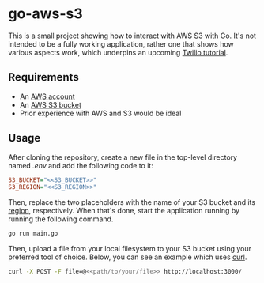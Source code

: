 # go-aws-s3

This is a small project showing how to interact with AWS S3 with Go. It's not intended to be a fully working application, rather one that shows how various aspects work, which underpins an upcoming [Twilio tutorial](https://www.twilio.com/blog?tag=go).

## Requirements

- An [AWS account](https://docs.aws.amazon.com/AmazonS3/latest/userguide/setting-up-s3.html)
- An [AWS S3 bucket](https://docs.aws.amazon.com/AmazonS3/latest/userguide/create-bucket-overview.html)
- Prior experience with AWS and S3 would be ideal

## Usage

After cloning the repository, create a new file in the top-level directory named _.env_ and add the following code to it:

```ini
S3_BUCKET="<<S3_BUCKET>>"
S3_REGION="<<S3_REGION>>"
```

Then, replace the two placeholders with the name of your S3 bucket and its [region](https://github.com/aws/aws-cli/issues/3864#issuecomment-454312681), respectively.
When that's done, start the application running by running the following command.

```bash
go run main.go
```

Then, upload a file from your local filesystem to your S3 bucket using your preferred tool of choice. 
Below, you can see an example which uses [curl](https://curl.se/). 

```bash
curl -X POST -F file=@<<path/to/your/file>> http://localhost:3000/
```